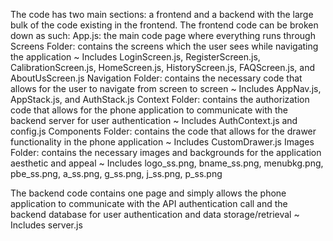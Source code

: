 The code has two main sections: a frontend and a backend with the large bulk of the code existing in the frontend.
The frontend code can be broken down as such:
App.js: the main code page where everything runs through
Screens Folder: contains the  screens which the user sees while navigating the application
~ Includes LoginScreen.js, RegisterScreen.js, CalibrationScreen.js, HomeScreen.js, HistoryScreen.js, FAQScreen.js, and AboutUsScreen.js
Navigation Folder: contains the necessary code that allows for the user to navigate from screen to screen
~ Includes AppNav.js, AppStack.js, and AuthStack.js
Context Folder: contains the authorization code that allows for the phone application to communicate with the backend server for user authentication
~ Includes AuthContext.js and config.js
Components Folder: contains the code that allows for the drawer functionality in the phone application
~ Includes CustomDrawer.js
Images Folder: contains the necessary images and backgrounds for the application aesthetic and appeal
~ Includes logo_ss.png, bname_ss.png, menubkg.png, pbe_ss.png, a_ss.png, g_ss.png, j_ss.png, p_ss.png

The backend code contains one page and simply allows the phone application to communicate with the API authentication call and the backend database for user authentication and data storage/retrieval
~ Includes server.js

